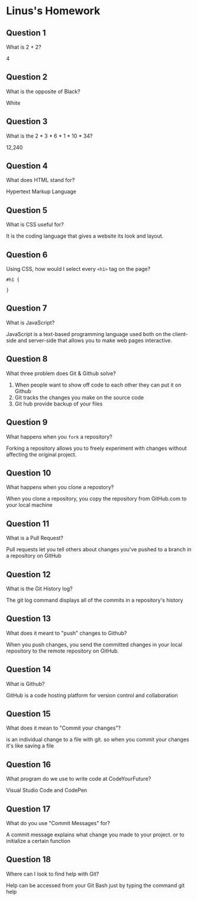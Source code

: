 # Linus's Homework

## Question 1

What is 2 + 2?

4

## Question 2

What is the opposite of Black?

White

## Question 3

What is the  2 * 3 * 6 * 1 * 10 * 34?

12,240

## Question 4 

What does HTML stand for?

Hypertext Markup Language

## Question 5

What is CSS useful for?

It is the coding language that gives a website its look and layout. 

## Question 6

Using CSS, how would I select every `<h1>` tag on the page?

```*
#h1 {

}
```

## Question 7

What is JavaScript?

JavaScript is a text-based programming language used both on the client-side and server-side that allows you to make web pages interactive.

## Question 8

What three problem does Git & Github solve?

1. When people want to show off code to each other they can put it on Github
2. Git tracks the changes you make on the source code
3. Git hub provide backup of your files

## Question 9

What happens when you `fork` a repository?

Forking a repository allows you to freely experiment with changes without affecting the original project.

## Question 10 

What happens when you clone a repostory?

When you clone a repository, you copy the repository from GitHub.com to your local machine

## Question 11

What is a Pull Request?

Pull requests let you tell others about changes you've pushed to a branch in a repository on GitHub

## Question 12

What is the Git History log?

The git log command displays all of the commits in a repository's history

## Question 13

What does it meant to "push" changes to Github?

When you push changes, you send the committed changes in your local repository to the remote repository on GitHub. 

## Question 14

What is Github?
 
GitHub is a code hosting platform for version control and collaboration

## Question 15

What does it mean to "Commit your changes"?

is an individual change to a file with git. so when you commit your changes it's like saving a file

## Question 16

What program do we use to write code at CodeYourFuture?

Visual Studio Code and CodePen

## Question 17

What do you use "Commit Messages" for?

A commit message explains what change you made to your project. or to initialize a certain function 

## Question 18

Where can I look to find help with Git?

Help can be accessed from your Git Bash just by typing the command git help
